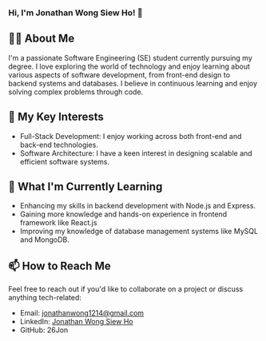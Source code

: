 ### Hi, I'm Jonathan Wong Siew Ho! 👋
## 👨‍💻 About Me
I'm a passionate Software Engineering (SE) student currently pursuing my degree. I love exploring the world of technology and enjoy learning about various aspects of software development, from front-end design to backend systems and databases. I believe in continuous learning and enjoy solving complex problems through code.

## 🚀 My Key Interests
- Full-Stack Development: I enjoy working across both front-end and back-end technologies.
- Software Architecture: I have a keen interest in designing scalable and efficient software systems.

## 🌱 What I'm Currently Learning
- Enhancing my skills in backend development with Node.js and Express.
- Gaining more knowledge and hands-on experience in frontend framework like React.js
- Improving my knowledge of database management systems like MySQL and MongoDB.

## 📫 How to Reach Me
Feel free to reach out if you'd like to collaborate on a project or discuss anything tech-related:

- Email: jonathanwong1214@gmail.com
- LinkedIn: [Jonathan Wong Siew Ho](https://www.linkedin.com/in/jonathan-wong-s-412862214/)
- GitHub: 26Jon
